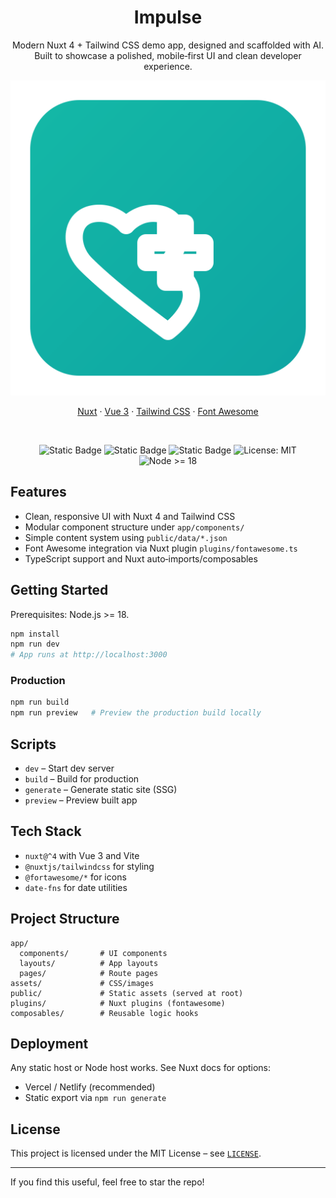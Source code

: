 <div align="center">

# Impulse

Modern Nuxt 4 + Tailwind CSS demo app, designed and scaffolded with AI. Built to showcase a polished, mobile‑first UI and clean developer experience.

![Splash](assets/images/impulse-splash.svg)

[Nuxt](https://nuxt.com/) · [Vue 3](https://vuejs.org/) · [Tailwind CSS](https://tailwindcss.com/) · [Font Awesome](https://fontawesome.com/)

<br />

![Static Badge](https://img.shields.io/badge/Nuxt-4.0-green?logo=nuxtdotjs)
![Static Badge](https://img.shields.io/badge/Vue-3.5-42b883?logo=vue.js&logoColor=white)
![Static Badge](https://img.shields.io/badge/Tailwind-3-blue?logo=tailwindcss)
![License: MIT](https://img.shields.io/badge/License-MIT-yellow.svg)
![Node >= 18](https://img.shields.io/badge/Node-%3E%3D18.x-339933?logo=node.js&logoColor=white)

</div>

## Features

- Clean, responsive UI with Nuxt 4 and Tailwind CSS
- Modular component structure under `app/components/`
- Simple content system using `public/data/*.json`
- Font Awesome integration via Nuxt plugin `plugins/fontawesome.ts`
- TypeScript support and Nuxt auto‑imports/composables

## Getting Started

Prerequisites: Node.js >= 18.

```bash
npm install
npm run dev
# App runs at http://localhost:3000
```

### Production

```bash
npm run build
npm run preview   # Preview the production build locally
```

## Scripts

- `dev` – Start dev server
- `build` – Build for production
- `generate` – Generate static site (SSG)
- `preview` – Preview built app

## Tech Stack

- `nuxt@^4` with Vue 3 and Vite
- `@nuxtjs/tailwindcss` for styling
- `@fortawesome/*` for icons
- `date-fns` for date utilities

## Project Structure

```
app/
  components/       # UI components
  layouts/          # App layouts
  pages/            # Route pages
assets/             # CSS/images
public/             # Static assets (served at root)
plugins/            # Nuxt plugins (fontawesome)
composables/        # Reusable logic hooks
```

## Deployment

Any static host or Node host works. See Nuxt docs for options:
- Vercel / Netlify (recommended)
- Static export via `npm run generate`

## License

This project is licensed under the MIT License – see [`LICENSE`](LICENSE).

---

If you find this useful, feel free to star the repo!
